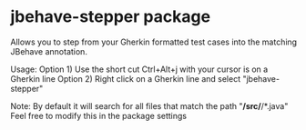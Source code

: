 # jbehave-stepper package

Allows you to step from your Gherkin formatted test cases into the matching JBehave annotation.

Usage:
Option 1) Use the short cut Ctrl+Alt+j with your cursor is on a Gherkin line
Option 2) Right click on a Gherkin line and select "jbehave-stepper"

Note:
By default it will search for all files that match the path "**/src/**/*.java"
Feel free to modify this in the package settings
